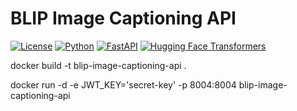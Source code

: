 # BLIP Image Captioning API

[![License](https://img.shields.io/badge/license-MIT-blue.svg)](LICENSE)
[![Python](https://img.shields.io/badge/python-3.7%20%7C%203.8%20%7C%203.9-blue.svg)](https://www.python.org/)
[![FastAPI](https://img.shields.io/badge/fastapi-0.68.0-blue.svg)](https://fastapi.tiangolo.com/)
[![Hugging Face Transformers](https://img.shields.io/badge/transformers-4.19.0-blue.svg)](https://huggingface.co/docs/transformers/index)

docker build -t blip-image-captioning-api .

docker run -d -e JWT_KEY='secret-key' -p 8004:8004 blip-image-captioning-api